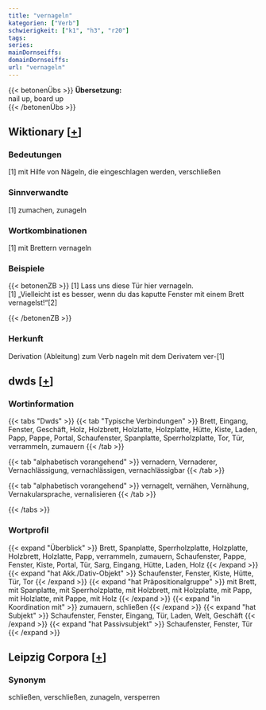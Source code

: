 ```yaml
---
title: "vernageln"
kategorien: ["Verb"]
schwierigkeit: ["k1", "h3", "r20"]
tags:
series:
mainDornseiffs:
domainDornseiffs:
url: "vernageln"
---
```


{{< betonenÜbs >}}
**Übersetzung:**  
nail up, board up  
{{< /betonenÜbs >}}

## Wiktionary [[+](https://de.wiktionary.org/wiki/vernageln)]

### Bedeutungen
[1] mit Hilfe von Nägeln, die eingeschlagen werden, verschließen  

### Sinnverwandte
[1] zumachen, zunageln  

### Wortkombinationen
[1] mit Brettern vernageln  

### Beispiele
{{< betonenZB >}}
[1] Lass uns diese Tür hier vernageln.  
[1] „Vielleicht ist es besser, wenn du das kaputte Fenster mit einem Brett vernagelst!“[2]  

{{< /betonenZB >}}
### Herkunft
Derivation (Ableitung) zum Verb nageln mit dem Derivatem ver-[1]  



## dwds [[+](https://www.dwds.de/wb/vernageln)]

### Wortinformation
{{< tabs "Dwds" >}}
{{< tab "Typische Verbindungen" >}}
Brett, Eingang, Fenster, Geschäft, Holz, Holzbrett, Holzlatte, Holzplatte, Hütte, Kiste, Laden, Papp, Pappe, Portal, Schaufenster, Spanplatte, Sperrholzplatte, Tor, Tür, verrammeln, zumauern
{{< /tab >}}

{{< tab "alphabetisch vorangehend" >}}
vernadern, Vernaderer, Vernachlässigung, vernachlässigen, vernachlässigbar
{{< /tab >}}

{{< tab "alphabetisch vorangehend" >}}
vernagelt, vernähen, Vernähung, Vernakularsprache, vernalisieren
{{< /tab >}}

{{< /tabs >}}

### Wortprofil
{{< expand "Überblick" >}} Brett, Spanplatte, Sperrholzplatte, Holzplatte, Holzbrett, Holzlatte, Papp, verrammeln, zumauern, Schaufenster, Pappe, Fenster, Kiste, Portal, Tür, Sarg, Eingang, Hütte, Laden, Holz {{< /expand >}}
{{< expand "hat Akk./Dativ-Objekt" >}} Schaufenster, Fenster, Kiste, Hütte, Tür, Tor {{< /expand >}}
{{< expand "hat Präpositionalgruppe" >}} mit Brett, mit Spanplatte, mit Sperrholzplatte, mit Holzbrett, mit Holzplatte, mit Papp, mit Holzlatte, mit Pappe, mit Holz {{< /expand >}}
{{< expand "in Koordination mit" >}} zumauern, schließen {{< /expand >}}
{{< expand "hat Subjekt" >}} Schaufenster, Fenster, Eingang, Tür, Laden, Welt, Geschäft {{< /expand >}}
{{< expand "hat Passivsubjekt" >}} Schaufenster, Fenster, Tür {{< /expand >}}

## Leipzig Corpora [[+](https://corpora.uni-leipzig.de/en/res?word=vernageln&corpusId=deu_newscrawl-public_2018)]


### Synonym
schließen, verschließen, zunageln, versperren

